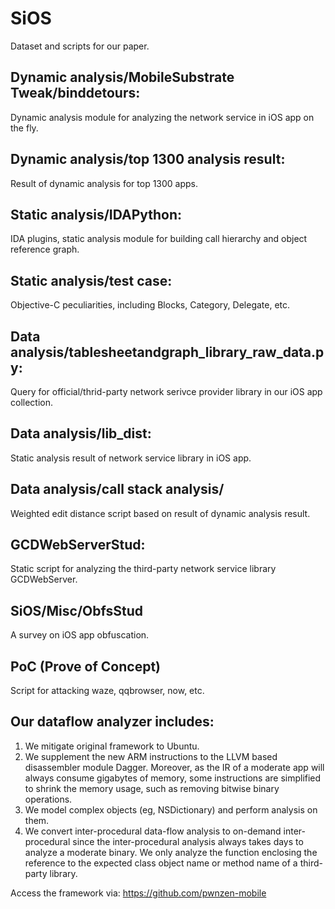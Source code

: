 # SiOS

Dataset and scripts for our paper.

## Dynamic analysis/MobileSubstrate Tweak/binddetours: 
Dynamic analysis module for analyzing the network service in iOS app on the fly.
## Dynamic analysis/top 1300 analysis result: 
Result of dynamic analysis for top 1300 apps.

## Static analysis/IDAPython: 
IDA plugins, static analysis module for building call hierarchy and object reference graph.
## Static analysis/test case: 
Objective-C peculiarities, including Blocks, Category, Delegate, etc.

## Data analysis/tablesheetandgraph_library_raw_data.py: 
Query for official/thrid-party network serivce provider library in our iOS app collection. 
## Data analysis/lib_dist:
Static analysis result of network service library in iOS app.
## Data analysis/call stack analysis/
Weighted edit distance script based on result of dynamic analysis result.

## GCDWebServerStud:
Static script for analyzing the third-party network service library GCDWebServer.

## SiOS/Misc/ObfsStud
A survey on iOS app obfuscation.

## PoC (Prove of Concept)
Script for attacking waze, qqbrowser, now, etc.

## Our dataflow analyzer includes:
1. We mitigate original framework to Ubuntu.  
2. We supplement the new ARM instructions to the LLVM based disassembler module Dagger. Moreover, as the IR of a moderate app will always consume gigabytes of memory, some instructions are simplified to shrink the memory usage, such as removing bitwise binary operations. 
3. We model complex objects (eg, NSDictionary) and perform analysis on them.  
4. We convert inter-procedural data-flow analysis to on-demand inter-procedural since the inter-procedural analysis always takes days to analyze a moderate binary. We only analyze the function enclosing the reference to the expected class object name or method name of a third-party library.  

Access the framework via: https://github.com/pwnzen-mobile  
